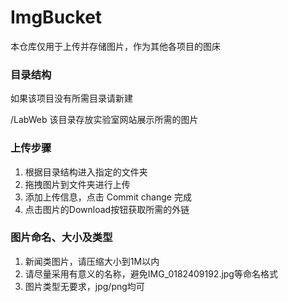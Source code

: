 # ImgBucket
本仓库仅用于上传并存储图片，作为其他各项目的图床
### 目录结构
如果该项目没有所需目录请新建

/LabWeb  该目录存放实验室网站展示所需的图片   

### 上传步骤 
1. 根据目录结构进入指定的文件夹
2. 拖拽图片到文件夹进行上传
3. 添加上传信息，点击 Commit change 完成
4. 点击图片的Download按钮获取所需的外链

### 图片命名、大小及类型
1. 新闻类图片，请压缩大小到1M以内
2. 请尽量采用有意义的名称，避免IMG_0182409192.jpg等命名格式
3. 图片类型无要求，jpg/png均可
